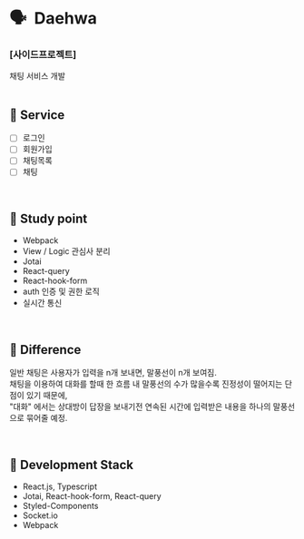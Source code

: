 # 🗣 &nbsp;Daehwa

### [사이드프로젝트]

채팅 서비스 개발
<br/>
<br/>

## 📄 Service

- [ ] 로그인
- [ ] 회원가입
- [ ] 채팅목록
- [ ] 채팅

<br/>

## 📝 Study point

- Webpack
- View / Logic 관심사 분리
- Jotai
- React-query
- React-hook-form
- auth 인증 및 권한 로직
- 실시간 통신

<br/>

## 🤔 Difference

일반 채팅은 사용자가 입력을 n개 보내면, 말풍선이 n개 보여짐.<br/>
채팅을 이용하여 대화를 할때 한 흐름 내 말풍선의 수가 많을수록 진정성이 떨어지는 단점이 있기 때문에,<br/>
"대화" 에서는 상대방이 답장을 보내기전 연속된 시간에 입력받은 내용을 하나의 말풍선으로 묶어줄 예정.

<br/>

## 🔧 Development Stack

- React.js, Typescript
- Jotai, React-hook-form, React-query
- Styled-Components
- Socket.io
- Webpack
